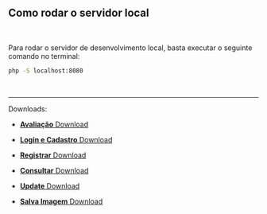 <br><br>

## Como rodar o servidor local

<br>

Para rodar o servidor de desenvolvimento local, basta executar o seguinte comando no terminal:

```bash
php -S localhost:8080
```

<br>

---



Downloads:

- [**Avaliação** Download](https://github.com/MdevSs/Otica-Argo-PHP/raw/Atualizando/avaliation.zip)

- [**Login e Cadastro** Download](https://github.com/MdevSs/Otica-Argo-PHP/raw/Atualizando/auth.zip)

- [**Registrar** Download](https://github.com/MdevSs/Otica-Argo-PHP/raw/Atualizando/Registrar.zip)

- [**Consultar** Download](https://github.com/MdevSs/Otica-Argo-PHP/raw/Atualizando/consulta/consulta.php)

- [**Update** Download](https://github.com/MdevSs/Otica-Argo-PHP/download/Atualizando/Update/update.php)

- [**Salva Imagem** Download](https://github.com/MdevSs/Otica-Argo-PHP/raw/Atualizando/Insert_e_routes.zip)

  
